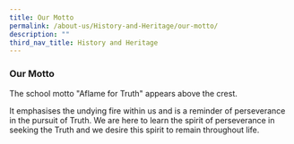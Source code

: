 ```yaml
---
title: Our Motto
permalink: /about-us/History-and-Heritage/our-motto/
description: ""
third_nav_title: History and Heritage
---
```

### **Our Motto**

The school motto "Aflame for Truth" appears above the crest.

It emphasises the undying fire within us and is a reminder of perseverance in the pursuit of Truth. We are here to learn the spirit of perseverance in seeking the Truth and we desire this spirit to remain throughout life.